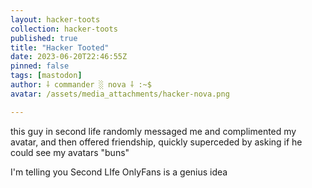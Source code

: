 ```yaml
---
layout: hacker-toots
collection: hacker-toots
published: true
title: "Hacker Tooted"
date: 2023-06-20T22:46:55Z
pinned: false
tags: [mastodon]
author: ⸸ commander ░ nova ⸸ :~$
avatar: /assets/media_attachments/hacker-nova.png

---
```


<p>this guy in second life randomly messaged me and complimented my avatar, and then offered friendship, quickly superceded by asking if he could see my avatars &quot;buns&quot;</p><p>I&#39;m telling you Second LIfe OnlyFans is a genius idea</p>


